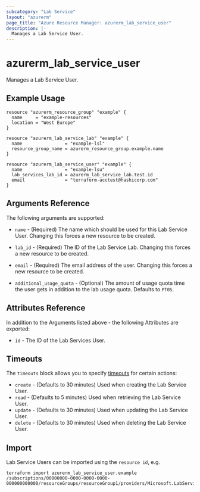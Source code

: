 ```yaml
---
subcategory: "Lab Service"
layout: "azurerm"
page_title: "Azure Resource Manager: azurerm_lab_service_user"
description: |-
  Manages a Lab Service User.
---
```


# azurerm_lab_service_user

Manages a Lab Service User.

## Example Usage

```hcl
resource "azurerm_resource_group" "example" {
  name     = "example-resources"
  location = "West Europe"
}

resource "azurerm_lab_service_lab" "example" {
  name                = "example-lsl"
  resource_group_name = azurerm_resource_group.example.name
}

resource "azurerm_lab_service_user" "example" {
  name                = "example-lsu"
  lab_services_lab_id = azurerm_lab_service_lab.test.id
  email               = "terraform-acctest@hashicorp.com"
}
```

## Arguments Reference

The following arguments are supported:

* `name` - (Required) The name which should be used for this Lab Service User. Changing this forces a new resource to be created.

* `lab_id` - (Required) The ID of the Lab Service Lab. Changing this forces a new resource to be created.

* `email` - (Required) The email address of the user. Changing this forces a new resource to be created.

* `additional_usage_quota` - (Optional) The amount of usage quota time the user gets in addition to the lab usage quota. Defaults to `PT0S`.

## Attributes Reference

In addition to the Arguments listed above - the following Attributes are exported:

* `id` - The ID of the Lab Services User.

## Timeouts

The `timeouts` block allows you to specify [timeouts](https://www.terraform.io/docs/configuration/resources.html#timeouts) for certain actions:

* `create` - (Defaults to 30 minutes) Used when creating the Lab Service User.
* `read` - (Defaults to 5 minutes) Used when retrieving the Lab Service User.
* `update` - (Defaults to 30 minutes) Used when updating the Lab Service User.
* `delete` - (Defaults to 30 minutes) Used when deleting the Lab Service User.

## Import

Lab Service Users can be imported using the `resource id`, e.g.

```shell
terraform import azurerm_lab_service_user.example /subscriptions/00000000-0000-0000-0000-000000000000/resourceGroups/resourceGroup1/providers/Microsoft.LabServices/labs/lab1/users/user1
```
